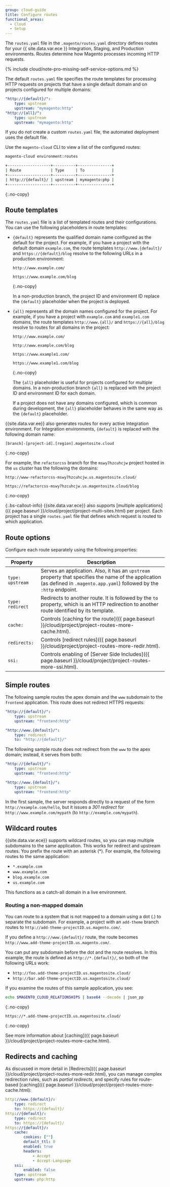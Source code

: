 ```yaml
---
group: cloud-guide
title: Configure routes
functional_areas:
  - Cloud
  - Setup
---
```


The `routes.yaml` file in the `.magento/routes.yaml` directory defines routes for your {{ site.data.var.ece }} Integration, Staging, and Production environments. Routes determine how Magento processes incoming HTTP requests.

{% include cloud/note-pro-missing-self-service-options.md %}

The default `routes.yaml` file specifies the route templates for processing HTTP requests on projects that have a single default domain and on projects configured for multiple domains:

```yaml
"http://{default}/":
    type: upstream
    upstream: "mymagento:http"
"http://{all}/":
    type: upstream
    upstream: "mymagento:http"
```

If you do not create a custom `routes.yaml` file, the automated deployment uses the default file.

Use the `magento-cloud` CLI to view a list of the configured routes:

```bash
magento-cloud environment:routes

+-------------------+----------+---------------+
| Route             | Type     | To            |
+-------------------+----------+---------------+
| http://{default}/ | upstream | mymagento:php |
+-------------------+----------+---------------+
```
{:.no-copy}

## Route templates

The `routes.yaml` file is a list of templated routes and their configurations. You can use the following placeholders in route templates:

-  `{default}` represents the qualified domain name configured as the default for the project. For example, if you have a project with the default domain `example.com`, the route templates `http://www.{default}/` and `https://{default}/blog` resolve to the following URLs in a production environment:

   ```text
   http://www.example.com/

   https://www.example.com/blog
   ```
   {:.no-copy}

   In a non-production branch, the project ID and environment ID replace the `{default}` placeholder when the project is deployed.

-  `{all}` represents all the domain names configured for the project. For example, if you have a project with `example.com` and `example1.com` domains, the route templates `http://www.{all}/` and `https://{all}/blog` resolve to routes for all domains in the project:

   ```text
   http://www.example.com/

   http://www.example.com/blog

   https://www.example1.com/

   https://www.example1.com/blog
   ```
   {:.no-copy}

   The `{all}` placeholder is useful for projects configured for multiple domains. In a non-production branch `{all}` is replaced with the project ID and environment ID for each domain.

   If a project does not have any domains configured, which is common during development, the `{all}` placeholder behaves in the same way as the `{default}` placeholder.

{{site.data.var.ee}} also generates routes for every active Integration environment. For Integration environments, `{default}` is replaced with the following domain name:

```text
[branch]-[project-id].[region].magentosite.cloud
```
{:.no-copy}

For example, the `refactorcss` branch for the `mswy7hzcuhcjw` project hosted in the `us` cluster has the following the domains:

```text
http://www-refactorcss-mswy7hzcuhcjw.us.magentosite.cloud/

https://refactorcss-mswy7hzcuhcjw.us.magentosite.cloud/blog
```
  {:.no-copy}

{:.bs-callout-info}
{{site.data.var.ece}} also supports [multiple applications]({{ page.baseurl }}/cloud/project/project-multi-sites.html) per project. Each project has a single `routes.yaml` file that defines which request is routed to which application.

## Route options

Configure each route separately using the following properties:

Property         | Description
---------------- | -----------
`type: upstream` | Serves an application. Also, it has an `upstream` property that specifies the name of the application (as defined in `.magento.app.yaml`) followed by the `:http` endpoint.
`type: redirect` | Redirects to another route. It is followed by the `to` property, which is an HTTP redirection to another route identified by its template.
`cache:`         | Controls [caching for the route]({{ page.baseurl }}/cloud/project/project-routes-more-cache.html).
`redirects:`     | Controls [redirect rules]({{ page.baseurl }}/cloud/project/project-routes-more-redir.html).
`ssi:`           | Controls enabling of [Server Side Includes]({{ page.baseurl }}/cloud/project/project-routes-more-ssi.html).

## Simple routes

The following sample routes the apex domain and the `www` subdomain to the `frontend` application. This route does not redirect HTTPS requests:

```yaml
"http://{default}/":
    type: upstream
    upstream: "frontend:http"

"http://www.{default}/":
    type: redirect
    to: "http://{default}/"
```

The following sample route does not redirect from the `www` to the apex domain; instead, it serves from both:

```yaml
"http://{default}/":
    type: upstream
    upstream: "frontend:http"

"http://www.{default}/":
    type: upstream
    upstream: "frontend:http"
```

In the first sample, the server responds directly to a request of the form `http://example.com/hello`, but it issues a _301 redirect_ for `http://www.example.com/mypath` (to `http://example.com/mypath`).

## Wildcard routes

{{site.data.var.ece}} supports wildcard routes, so you can map multiple subdomains to the same application. This works for redirect and upstream routes. You prefix the route with an asterisk (\*). For example, the following routes to the same application:

-  `*.example.com`
-  `www.example.com`
-  `blog.example.com`
-  `us.example.com`

This functions as a catch-all domain in a live environment.

### Routing a non-mapped domain

You can route to a system that is not mapped to a domain using a dot (\.) to separate the subdomain. For example, a project with an `add-theme` branch routes to `http://add-theme-projectID.us.magento.com/`.

If you define a `http://www.{default}/` route, the route becomes `http://www.add-theme-projectID.us.magento.com/`.

You can put any subdomain before the dot and the route resolves. In this example, the route is defined as `http://*.{default}/`, so both of the following URLs work:

-  `http://foo.add-theme-projectID.us.magentosite.cloud/`
-  `http://bar.add-theme-projectID.us.magentosite.cloud/`

If you examine the routes of this sample application, you see:

```bash
echo $MAGENTO_CLOUD_RELATIONSHIPS | base64 --decode | json_pp
```
{:.no-copy}

```terminal
https://*.add-theme-projectID.us.magentosite.cloud/
```
{:.no-copy}

See more information about [caching]({{ page.baseurl }}/cloud/project/project-routes-more-cache.html).

## Redirects and caching

As discussed in more detail in [Redirects]({{ page.baseurl }}/cloud/project/project-routes-more-redir.html), you can manage complex redirection rules, such as *partial redirects*, and specify rules for route-based [caching]({{ page.baseurl }}/cloud/project/project-routes-more-cache.html):

```yaml
http://www.{default}/:
    type: redirect
    to: https://{default}/
http://{default}/:
    type: redirect
    to: https://{default}/
https://{default}/:
    cache:
        cookies: [""]
        default_ttl: 0
        enabled: true
        headers:
            - Accept
            - Accept-Language
    ssi:
        enabled: false
    type: upstream
    upstream: php:http
```
